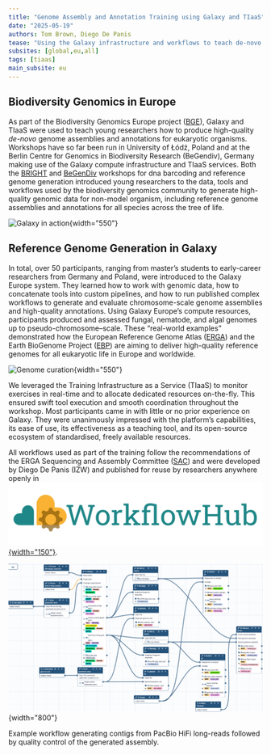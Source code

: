 ```yaml
---
title: "Genome Assembly and Annotation Training using Galaxy and TIaaS"
date: "2025-05-19"
authors: Tom Brown, Diego De Panis
tease: "Using the Galaxy infrastructure and workflows to teach de-novo genome assembly and annotation"
subsites: [global,eu,all]
tags: [tiaas]
main_subsite: eu
---
```


## Biodiversity Genomics in Europe

As part of the Biodiversity Genomics Europe project ([BGE](https://biodiversitygenomics.eu/)), Galaxy and TIaaS were used to teach young researchers how to produce high-quality <i>de-novo</i> genome assemblies and annotations for eukaryotic organisms. Workshops have so far been run in University of Łódź, Poland and at the Berlin Centre for Genomics in Biodiversity Research (BeGendiv), Germany making use of the Galaxy compute infrastructure and TIaaS services. Both the [BRIGHT](https://biodiversitygenomics.eu/2025/04/11/bge-joint-network-training-biodiversity-research-integrating-barcoding-genomics-and-high-throughput-technologies-bright/) and [BeGenDiv](https://biodiversitygenomics.eu/2025/01/14/a-recap-of-the-bge-workshop-at-the-berlin-center-for-genomics-in-biodiversity-research/) workshops for dna barcoding and reference genome generation introduced young researchers to the data, tools and workflows used by the biodiversity genomics community to generate high-quality genomic data for non-model organism, including reference genome assemblies and annotations for all species across the tree of life.

![Galaxy in action](Piotr_Gadawski-297.jpg){width="550"}

## Reference Genome Generation in Galaxy

In total, over 50 participants, ranging from master’s students to early-career researchers from Germany and Poland, were introduced to the Galaxy Europe system. They learned how to work with genomic data, how to concatenate tools into custom pipelines, and how to run published complex workflows to generate and evaluate chromosome-scale genome assemblies and high-quality annotations.
Using Galaxy Europe’s compute resources, participants produced and assessed fungal, nematode, and algal genomes up to pseudo-chromosome–scale. These “real-world examples” demonstrated how the European Reference Genome Atlas ([ERGA](https://www.erga-biodiversity.eu/)) and the Earth BioGenome Project ([EBP](https://www.earthbiogenome.org/)) are aiming to deliver high-quality reference genomes for all eukaryotic life in Europe and worldwide.

![Genome curation](./IMG_9568.jpeg){width="550"}

We leveraged the Training Infrastructure as a Service (TIaaS) to monitor exercises in real-time and to allocate dedicated resources on-the-fly. This ensured swift tool execution and smooth coordination throughout the workshop. Most participants came in with little or no prior experience on Galaxy. They were unanimously impressed with the platform’s capabilities, its ease of use, its effectiveness as a teaching tool, and its open-source ecosystem of standardised, freely available resources.

All workflows used as part of the training follow the recommendations of the ERGA Sequencing and Assembly Committee ([SAC](https://www.erga-biodiversity.eu/team-1/sac---sequencing-and-assembly-committee)) and were developed by Diego De Panis (IZW) and published for reuse by researchers anywhere openly in [![Workflowhub logo](workflowhub.png){width="150"}](https://workflowhub.eu/collections/27).

![Genome assembly workflow](./workflow_example.png){width="800"}

Example workflow generating contigs from PacBio HiFi long-reads followed by quality control of the generated assembly.


